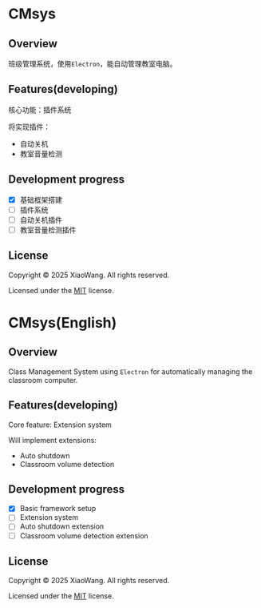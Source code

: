 # CMsys
## Overview
班级管理系统，使用`Electron`，能自动管理教室电脑。
## Features(developing)
核心功能：插件系统

将实现插件：
- 自动关机
- 教室音量检测
## Development progress
- [x] 基础框架搭建
- [ ] 插件系统
- [ ] 自动关机插件
- [ ] 教室音量检测插件
## License
Copyright ©️ 2025 XiaoWang. All rights reserved.

Licensed under the [MIT](./LICENSE) license.

# CMsys(English)
## Overview
Class Management System using `Electron` for automatically managing the classroom computer.
## Features(developing)
Core feature: Extension system

Will implement extensions:
- Auto shutdown
- Classroom volume detection
## Development progress
- [x] Basic framework setup
- [ ] Extension system
- [ ] Auto shutdown extension
- [ ] Classroom volume detection extension
## License
Copyright ©️ 2025 XiaoWang. All rights reserved.

Licensed under the [MIT](./LICENSE) license.
